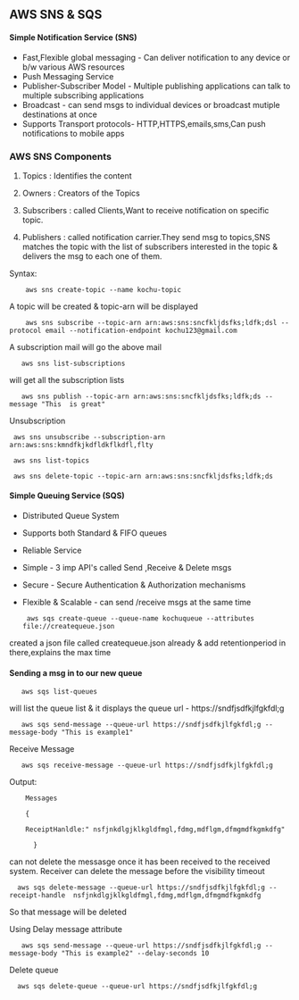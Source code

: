 ## AWS SNS & SQS

#### Simple Notification Service (SNS)

* Fast,Flexible global messaging - Can deliver notification to any device or b/w various AWS resources
* Push Messaging Service 
* Publisher-Subscriber Model - Multiple publishing applications can talk to multiple subscribing applications
* Broadcast   - can send msgs to individual devices or broadcast mutiple destinations at once
* Supports Transport protocols- HTTP,HTTPS,emails,sms,Can push notifications to mobile apps

### AWS SNS Components

1. Topics : Identifies the content

2. Owners : Creators of the Topics

3. Subscribers : called Clients,Want to receive notification on specific topic. 

4. Publishers : called notification carrier.They send msg to topics,SNS matches the topic with the list of subscribers interested in the topic & delivers the msg to each one of them.

Syntax:

        aws sns create-topic --name kochu-topic

 A topic will be created & topic-arn will be displayed

        aws sns subscribe --topic-arn arn:aws:sns:sncfkljdsfks;ldfk;dsl --protocol email --notification-endpoint kochu123@gmail.com

A subscription mail will go the above mail

       aws sns list-subscriptions

will get all the subscription lists

       aws sns publish --topic-arn arn:aws:sns:sncfkljdsfks;ldfk;ds --message "This  is great"

Unsubscription 

     aws sns unsubscribe --subscription-arn arn:aws:sns:kmndfkjkdfldkflkdfl,flty

     aws sns list-topics 

     aws sns delete-topic --topic-arn arn:aws:sns:sncfkljdsfks;ldfk;ds

#### Simple Queuing Service (SQS)

* Distributed Queue System

* Supports both Standard & FIFO queues

* Reliable Service

* Simple - 3 imp API's called Send ,Receive & Delete msgs

* Secure - Secure Authentication & Authorization mechanisms

* Flexible & Scalable - can send /receive msgs at the same time

       aws sqs create-queue --queue-name kochuqueue --attributes file://createqueue.json

created a json file called createqueue.json already & add retentionperiod in there,explains the max time

#### Sending a msg in to our new queue

       aws sqs list-queues 

will list the queue list & it displays the queue url - https://sndfjsdfkjlfgkfdl;g

       aws sqs send-message --queue-url https://sndfjsdfkjlfgkfdl;g --message-body "This is example1"

Receive Message
      
       aws sqs receive-message --queue-url https://sndfjsdfkjlfgkfdl;g

Output:

        Messages

        {
 
        ReceiptHanldle:" nsfjnkdlgjklkgldfmgl,fdmg,mdflgm,dfmgmdfkgmkdfg"

          }

can not delete the messasge once it has been received to the received system. Receiver can delete the message before the visibility timeout

      aws sqs delete-message --queue-url https://sndfjsdfkjlfgkfdl;g --receipt-handle  nsfjnkdlgjklkgldfmgl,fdmg,mdflgm,dfmgmdfkgmkdfg

So that message will be deleted

Using Delay message attribute 

       aws sqs send-message --queue-url https://sndfjsdfkjlfgkfdl;g --message-body "This is example2" --delay-seconds 10

Delete queue

      aws sqs delete-queue --queue-url https://sndfjsdfkjlfgkfdl;g
